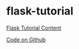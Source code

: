 # flask-tutorial

[Flask Tutorial Content](https://flask.palletsprojects.com/en/1.1.x/tutorial/)

[Code on Github](https://github.com/pallets/flask/tree/master/examples/tutorial)